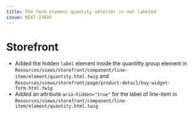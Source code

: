 ```yaml
---
title: The form element quantity selector is not labeled
issue: NEXT-33695
---
```

# Storefront
* Added the hidden `label` element inside the quantitty group element in `Resources/views/storefront/component/line-item/element/quantity.html.twig` and `Resources/views/storefront/page/product-detail/buy-widget-form.html.twig`
* Added an attribute `aria-hidden="true"` for the label of line-item in `Resources/views/storefront/component/line-item/element/quantity.html.twig`
